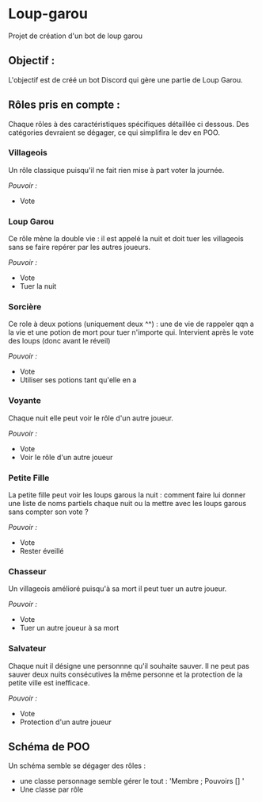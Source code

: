 # Loup-garou
Projet de création d'un bot de loup garou

## Objectif :

L'objectif est de créé un bot Discord qui gère une partie de Loup Garou. 

## Rôles pris en compte :

Chaque rôles à des caractéristiques spécifiques détaillée ci dessous. Des catégories devraient se dégager, ce qui simplifira le dev en POO.

### Villageois

Un rôle classique puisqu'il ne fait rien mise à part voter la journée.

*Pouvoir :*
 - Vote

### Loup Garou

Ce rôle mène la double vie : il est appelé la nuit et doit tuer les villageois sans se faire repérer par les autres joueurs. 

*Pouvoir :*
 - Vote
 - Tuer la nuit

### Sorcière

Ce role à deux potions (uniquement deux ^^) : une de vie de rappeler qqn a la vie et une potion de mort pour tuer n'importe qui.
Intervient après le vote des loups (donc avant le réveil)

*Pouvoir :*
 - Vote
 - Utiliser ses potions tant qu'elle en a
 
### Voyante

Chaque nuit elle peut voir le rôle d'un autre joueur.

*Pouvoir :*
 - Vote
 - Voir le rôle d'un autre joueur
 
### Petite Fille

La petite fille peut voir les loups garous la nuit : comment faire lui donner une liste de noms partiels chaque nuit ou la mettre avec les loups garous sans compter son vote ?

*Pouvoir :*
 - Vote
 - Rester éveillé
 
 
### Chasseur

Un villageois amélioré puisqu'à sa mort il peut tuer un autre joueur.

*Pouvoir :*
 - Vote
 - Tuer un autre joueur à sa mort

### Salvateur

Chaque nuit il désigne une personnne qu'il souhaite sauver. Il ne peut pas sauver deux nuits consécutives la même personne et la protection de la petite ville est inefficace. 

*Pouvoir :*
 - Vote
 - Protection d'un autre joueur


## Schéma de POO

Un schéma semble se dégager des rôles : 

 - une classe personnage semble gérer le tout : 'Membre <Discord>; Pouvoirs [] <Pouvoir>'
 - Une classe par rôle 
